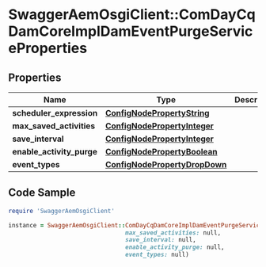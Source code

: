 # SwaggerAemOsgiClient::ComDayCqDamCoreImplDamEventPurgeServiceProperties

## Properties

Name | Type | Description | Notes
------------ | ------------- | ------------- | -------------
**scheduler_expression** | [**ConfigNodePropertyString**](ConfigNodePropertyString.md) |  | [optional] 
**max_saved_activities** | [**ConfigNodePropertyInteger**](ConfigNodePropertyInteger.md) |  | [optional] 
**save_interval** | [**ConfigNodePropertyInteger**](ConfigNodePropertyInteger.md) |  | [optional] 
**enable_activity_purge** | [**ConfigNodePropertyBoolean**](ConfigNodePropertyBoolean.md) |  | [optional] 
**event_types** | [**ConfigNodePropertyDropDown**](ConfigNodePropertyDropDown.md) |  | [optional] 

## Code Sample

```ruby
require 'SwaggerAemOsgiClient'

instance = SwaggerAemOsgiClient::ComDayCqDamCoreImplDamEventPurgeServiceProperties.new(scheduler_expression: null,
                                 max_saved_activities: null,
                                 save_interval: null,
                                 enable_activity_purge: null,
                                 event_types: null)
```


